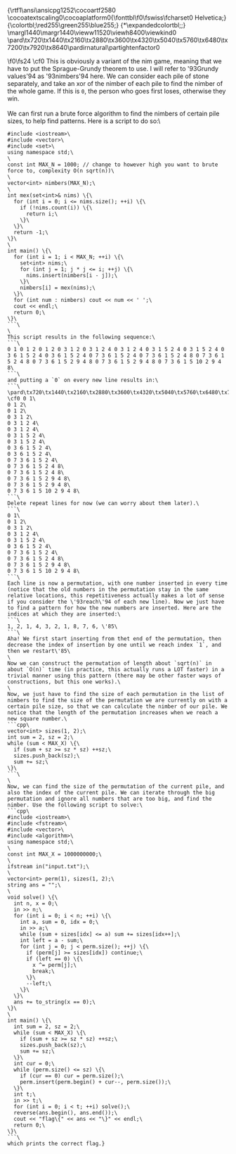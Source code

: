 {\rtf1\ansi\ansicpg1252\cocoartf2580
\cocoatextscaling0\cocoaplatform0{\fonttbl\f0\fswiss\fcharset0 Helvetica;}
{\colortbl;\red255\green255\blue255;}
{\*\expandedcolortbl;;}
\margl1440\margr1440\vieww11520\viewh8400\viewkind0
\pard\tx720\tx1440\tx2160\tx2880\tx3600\tx4320\tx5040\tx5760\tx6480\tx7200\tx7920\tx8640\pardirnatural\partightenfactor0

\f0\fs24 \cf0 This is obviously a variant of the nim game, meaning that we have to put the Sprague-Grundy theorem to use. I will refer to \'93Grundy values\'94 as \'93nimbers\'94 here. We can consider each pile of stone separately, and take an xor of the nimber of each pile to find the nimber of the whole game. If this is `0`, the person who goes first loses, otherwise they win.\
\
We can first run a brute force algorithm to find the nimbers of certain pile sizes, to help find patterns. Here is a script to do so:\
```cpp\
#include <iostream>\
#include <vector>\
#include <set>\
using namespace std;\
\
const int MAX_N = 1000; // change to however high you want to brute force to, complexity O(n sqrt(n))\
\
vector<int> nimbers(MAX_N);\
\
int mex(set<int>& nims) \{\
  for (int i = 0; i <= nims.size(); ++i) \{\
    if (!nims.count(i)) \{\
      return i;\
    \}\
  \}\
  return -1;\
\}\
\
int main() \{\
  for (int i = 1; i < MAX_N; ++i) \{\
    set<int> nims;\
    for (int j = 1; j * j <= i; ++j) \{\
      nims.insert(nimbers[i - j]);\
    \}\
    nimbers[i] = mex(nims);\
  \}\
  for (int num : nimbers) cout << num << ' ';\
  cout << endl;\
  return 0;\
\}\
```\
\
This script results in the following sequence:\
```\
0 1 0 1 2 0 1 2 0 3 1 2 0 3 1 2 4 0 3 1 2 4 0 3 1 5 2 4 0 3 1 5 2 4 0 3 6 1 5 2 4 0 3 6 1 5 2 4 0 7 3 6 1 5 2 4 0 7 3 6 1 5 2 4 8 0 7 3 6 1 5 2 4 8 0 7 3 6 1 5 2 9 4 8 0 7 3 6 1 5 2 9 4 8 0 7 3 6 1 5 10 2 9 4 8\
```\
and putting a `0` on every new line results in:\
```\
\pard\tx720\tx1440\tx2160\tx2880\tx3600\tx4320\tx5040\tx5760\tx6480\tx7200\tx7920\tx8640\pardirnatural\partightenfactor0
\cf0 0 1\
0 1 2\
0 1 2\
0 3 1 2\
0 3 1 2 4\
0 3 1 2 4\
0 3 1 5 2 4\
0 3 1 5 2 4\
0 3 6 1 5 2 4\
0 3 6 1 5 2 4\
0 7 3 6 1 5 2 4\
0 7 3 6 1 5 2 4 8\
0 7 3 6 1 5 2 4 8\
0 7 3 6 1 5 2 9 4 8\
0 7 3 6 1 5 2 9 4 8\
0 7 3 6 1 5 10 2 9 4 8\
```\
Delete repeat lines for now (we can worry about them later).\
```\
0 1\
0 1 2\
0 3 1 2\
0 3 1 2 4\
0 3 1 5 2 4\
0 3 6 1 5 2 4\
0 7 3 6 1 5 2 4\
0 7 3 6 1 5 2 4 8\
0 7 3 6 1 5 2 9 4 8\
0 7 3 6 1 5 10 2 9 4 8\
```\
Each line is now a permutation, with one number inserted in every time (notice that the old numbers in the permutation stay in the same relative locations, this repetitiveness actually makes a lot of sense if you consider the \'93reach\'94 of each new line). Now we just have to find a pattern for how the new numbers are inserted. Here are the indices at which they are inserted:\
```\
1, 2, 1, 4, 3, 2, 1, 8, 7, 6, \'85\
```\
Aha! We first start inserting from thet end of the permutation, then decrease the index of insertion by one until we reach index `1`, and then we restart\'85\
\
Now we can construct the permutation of length about `sqrt(n)` in about `O(n)` time (in practice, this actually runs a LOT faster) in a trivial manner using this pattern (there may be other faster ways of constructions, but this one works).\
\
Now, we just have to find the size of each permutation in the list of nimbers to find the size of the permutation we are currently on with a certain pile size, so that we can calculate the nimber of our pile. We notice that the length of the permutation increases when we reach a new square number.\
```cpp\
vector<int> sizes(1, 2);\
int sum = 2, sz = 2;\
while (sum < MAX_X) \{\
  if (sum + sz >= sz * sz) ++sz;\
  sizes.push_back(sz);\
  sum += sz;\
\}\
```\
\
Now, we can find the size of the permutation of the current pile, and also the index of the current pile. We can iterate through the big permutation and ignore all numbers that are too big, and find the nimber. Use the following script to solve:\
```cpp\
#include <iostream>\
#include <fstream>\
#include <vector>\
#include <algorithm>\
using namespace std;\
\
const int MAX_X = 1000000000;\
\
ifstream in("input.txt");\
\
vector<int> perm(1), sizes(1, 2);\
string ans = "";\
\
void solve() \{\
  int n, x = 0;\
  in >> n;\
  for (int i = 0; i < n; ++i) \{\
    int a, sum = 0, idx = 0;\
    in >> a;\
    while (sum + sizes[idx] <= a) sum += sizes[idx++];\
    int left = a - sum;\
    for (int j = 0; j < perm.size(); ++j) \{\
      if (perm[j] >= sizes[idx]) continue;\
      if (left == 0) \{\
        x ^= perm[j];\
        break;\
      \}\
      --left;\
    \}\
  \}\
  ans += to_string(x == 0);\
\}\
\
int main() \{\
  int sum = 2, sz = 2;\
  while (sum < MAX_X) \{\
    if (sum + sz >= sz * sz) ++sz;\
    sizes.push_back(sz);\
    sum += sz;\
  \}\
  int cur = 0;\
  while (perm.size() <= sz) \{\
    if (cur == 0) cur = perm.size();\
    perm.insert(perm.begin() + cur--, perm.size());\
  \}\
  int t;\
  in >> t;\
  for (int i = 0; i < t; ++i) solve();\
  reverse(ans.begin(), ans.end());\
  cout << "flag\{" << ans << "\}" << endl;\
  return 0;\
\}\
```\
which prints the correct flag.}